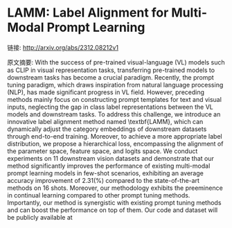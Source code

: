 # LAMM: Label Alignment for Multi-Modal Prompt Learning

链接: http://arxiv.org/abs/2312.08212v1

原文摘要:
With the success of pre-trained visual-language (VL) models such as CLIP in
visual representation tasks, transferring pre-trained models to downstream
tasks has become a crucial paradigm. Recently, the prompt tuning paradigm,
which draws inspiration from natural language processing (NLP), has made
significant progress in VL field. However, preceding methods mainly focus on
constructing prompt templates for text and visual inputs, neglecting the gap in
class label representations between the VL models and downstream tasks. To
address this challenge, we introduce an innovative label alignment method named
\textbf{LAMM}, which can dynamically adjust the category embeddings of
downstream datasets through end-to-end training. Moreover, to achieve a more
appropriate label distribution, we propose a hierarchical loss, encompassing
the alignment of the parameter space, feature space, and logits space. We
conduct experiments on 11 downstream vision datasets and demonstrate that our
method significantly improves the performance of existing multi-modal prompt
learning models in few-shot scenarios, exhibiting an average accuracy
improvement of 2.31(\%) compared to the state-of-the-art methods on 16 shots.
Moreover, our methodology exhibits the preeminence in continual learning
compared to other prompt tuning methods. Importantly, our method is synergistic
with existing prompt tuning methods and can boost the performance on top of
them. Our code and dataset will be publicly available at
